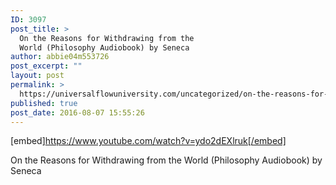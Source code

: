 ```yaml
---
ID: 3097
post_title: >
  On the Reasons for Withdrawing from the
  World (Philosophy Audiobook) by Seneca
author: abbie04m553726
post_excerpt: ""
layout: post
permalink: >
  https://universalflowuniversity.com/uncategorized/on-the-reasons-for-withdrawing-from-the-world-philosophy-audiobook-by-seneca/
published: true
post_date: 2016-08-07 15:55:26
---
```

[embed]https://www.youtube.com/watch?v=ydo2dEXlruk[/embed]<br>
<p>On the Reasons for Withdrawing from the World (Philosophy Audiobook) by Seneca</p>